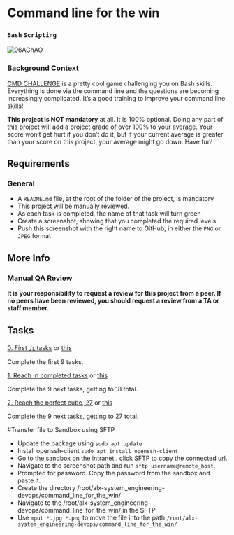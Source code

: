 # Command line for the win
### `Bash` `Scripting`

![06AChAO](https://user-images.githubusercontent.com/85158665/231286525-e05c4bcf-e497-4345-aebd-55fb849341ea.png)

### Background Context

[CMD CHALLENGE](https://cmdchallenge.com/) is a pretty cool game challenging you on Bash skills. Everything is done via the command line and the questions are becoming increasingly complicated. It’s a good training to improve your command line skills!

**This project is NOT mandatory** at all. It is 100% optional. Doing any part of this project will add a project grade of over 100% to your average. Your score won’t get hurt if you don’t do it, but if your current average is greater than your score on this project, your average might go down. Have fun!
## Requirements
### General
* A `README.md` file, at the root of the folder of the project, is mandatory
* This project will be manually reviewed.
* As each task is completed, the name of that task will turn green
* Create a screenshot, showing that you completed the required levels
* Push this screenshot with the right name to GitHub, in either the `PNG` or `JPEG` format
## More Info
### Manual QA Review
**It is your responsibility to request a review for this project from a peer. If no peers have been reviewed, you should request a review from a TA or staff member.**
## Tasks

[0. First 九 tasks](./0-first_9_tasks.jpg) or [this](./0-first_9_tasks.png)

Complete the first 9 tasks.

[1. Reach חי completed tasks](./1-next_9_tasks.jpg) or [this](./1-next_9_tasks.png)

Complete the 9 next tasks, getting to 18 total.

[2. Reach the perfect cube, 27](./2-next_9_tasks.jpg) or [this](./2-next_9_tasks.png)

Complete the 9 next tasks, getting to 27 total.

#Transfer file to Sandbox using SFTP
* Update the package using `sudo apt update`  
* Install openssh-client `sudo apt install openssh-client`  
* Go to the sandbox on the intranet . click SFTP to copy the connected url.  
* Navigate to the screenshot path and run `sftp username@remote_host`.  
* Prompted for password. Copy the password from the sandbox and paste it. 
* Create the directory /root/alx-system_engineering-devops/command_line_for_the_win/ 
* Navigate to the /root/alx-system_engineering-devops/command_line_for_the_win/ in the SFTP
* Use `mput *.jpg *.png` to move the file into the path `/root/alx-system_engineering-devops/command_line_for_the_win/`

 
